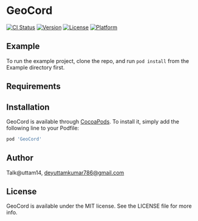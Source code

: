# GeoCord

[![CI Status](https://img.shields.io/travis/Talk@uttam14/GeoCord.svg?style=flat)](https://travis-ci.org/Talk@uttam14/GeoCord)
[![Version](https://img.shields.io/cocoapods/v/GeoCord.svg?style=flat)](https://cocoapods.org/pods/GeoCord)
[![License](https://img.shields.io/cocoapods/l/GeoCord.svg?style=flat)](https://cocoapods.org/pods/GeoCord)
[![Platform](https://img.shields.io/cocoapods/p/GeoCord.svg?style=flat)](https://cocoapods.org/pods/GeoCord)

## Example

To run the example project, clone the repo, and run `pod install` from the Example directory first.

## Requirements

## Installation

GeoCord is available through [CocoaPods](https://cocoapods.org). To install
it, simply add the following line to your Podfile:

```ruby
pod 'GeoCord'
```

## Author

Talk@uttam14, deyuttamkumar786@gmail.com

## License

GeoCord is available under the MIT license. See the LICENSE file for more info.
